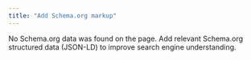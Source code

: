 ```yaml
---
title: "Add Schema.org markup"
---
```


No Schema.org data was found on the page.
Add relevant Schema.org structured data (JSON-LD)
to improve search engine understanding.
